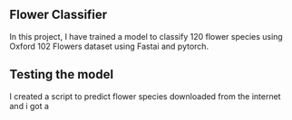 ## Flower Classifier

In this project, I have trained a model to classify 120 flower species using Oxford 102 Flowers dataset using Fastai and pytorch.

## Testing the model

I created a script to predict flower species downloaded from the internet and i got a
